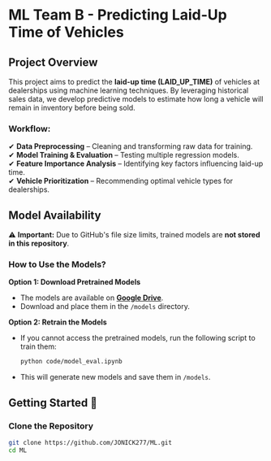 # ML Team B - Predicting Laid-Up Time of Vehicles 

## Project Overview
This project aims to predict the **laid-up time (LAID_UP_TIME)** of vehicles at dealerships using machine learning techniques. 
By leveraging historical sales data, we develop predictive models to estimate how long a vehicle will remain in inventory before being sold.

### Workflow:
✔ **Data Preprocessing** – Cleaning and transforming raw data for training.  
✔ **Model Training & Evaluation** – Testing multiple regression models.  
✔ **Feature Importance Analysis** – Identifying key factors influencing laid-up time.  
✔ **Vehicle Prioritization** – Recommending optimal vehicle types for dealerships.  

## Model Availability 
⚠ **Important:** Due to GitHub's file size limits, trained models are **not stored in this repository**.  

### **How to Use the Models?**
 **Option 1: Download Pretrained Models**  
   - The models are available on **[Google Drive]()**.  
   - Download and place them in the `/models` directory.  

 **Option 2: Retrain the Models**  
   - If you cannot access the pretrained models, run the following script to train them:  
     ```bash
     python code/model_eval.ipynb
     ```
   - This will generate new models and save them in `/models`.  

## Getting Started 🚀

### Clone the Repository
```bash
git clone https://github.com/JONICK277/ML.git
cd ML
